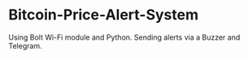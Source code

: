 # Bitcoin-Price-Alert-System

Using Bolt Wi-Fi module and Python.
Sending alerts via a Buzzer and Telegram.
